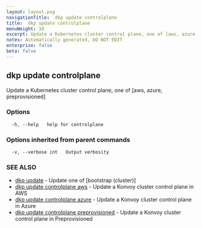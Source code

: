 ```yaml
---
layout: layout.pug
navigationTitle:  dkp update controlplane
title:  dkp update controlplane
menuWeight: 10
excerpt: Update a Kubernetes cluster control plane, one of [aws, azure, preprovisioned]
notes: Automatically generated, DO NOT EDIT
enterprise: false
beta: false
---
```

<!-- vale off -->
<!-- markdownlint-disable -->

## dkp update controlplane

Update a Kubernetes cluster control plane, one of [aws, azure, preprovisioned]

### Options

```
  -h, --help   help for controlplane
```

### Options inherited from parent commands

```
  -v, --verbose int   Output verbosity
```

### SEE ALSO

* [dkp update](/dkp/kommander/2.2/cli/dkp/update/)	 - Update one of [bootstrap (cluster)]
* [dkp update controlplane aws](/dkp/kommander/2.2/cli/dkp/update/controlplane/aws/)	 - Update a Konvoy cluster control plane in AWS
* [dkp update controlplane azure](/dkp/kommander/2.2/cli/dkp/update/controlplane/azure/)	 - Update a Konvoy cluster control plane in Azure
* [dkp update controlplane preprovisioned](/dkp/kommander/2.2/cli/dkp/update/controlplane/preprovisioned/)	 - Update a Konvoy cluster control plane in Preprovisioned


